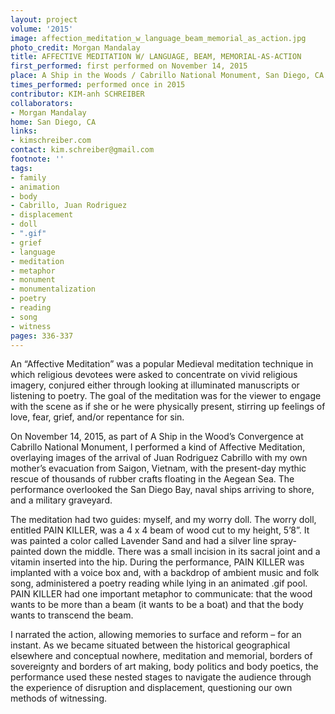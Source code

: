 ```yaml
---
layout: project
volume: '2015'
image: affection_meditation_w_language_beam_memorial_as_action.jpg
photo_credit: Morgan Mandalay
title: AFFECTIVE MEDITATION W/ LANGUAGE, BEAM, MEMORIAL-AS-ACTION
first_performed: first performed on November 14, 2015
place: A Ship in the Woods / Cabrillo National Monument, San Diego, CA
times_performed: performed once in 2015
contributor: KIM-anh SCHREIBER
collaborators:
- Morgan Mandalay
home: San Diego, CA
links:
- kimschreiber.com
contact: kim.schreiber@gmail.com
footnote: ''
tags:
- family
- animation
- body
- Cabrillo, Juan Rodriguez
- displacement
- doll
- ".gif"
- grief
- language
- meditation
- metaphor
- monument
- monumentalization
- poetry
- reading
- song
- witness
pages: 336-337
---
```


An “Affective Meditation” was a popular Medieval meditation technique in which religious devotees were asked to concentrate on vivid religious imagery, conjured either through looking at illuminated manuscripts or listening to poetry. The goal of the meditation was for the viewer to engage with the scene as if she or he were physically present, stirring up feelings of love, fear, grief, and/or repentance for sin.

On November 14, 2015, as part of A Ship in the Wood’s Convergence at Cabrillo National Monument, I performed a kind of Affective Meditation, overlaying images of the arrival of Juan Rodriguez Cabrillo with my own mother’s evacuation from Saigon, Vietnam, with the present-day mythic rescue of thousands of rubber crafts floating in the Aegean Sea. The performance overlooked the San Diego Bay, naval ships arriving to shore, and a military graveyard.

The meditation had two guides: myself, and my worry doll. The worry doll, entitled PAIN KILLER, was a 4 x 4 beam of wood cut to my height, 5’8”. It was painted a color called Lavender Sand and had a silver line spray-painted down the middle. There was a small incision in its sacral joint and a vitamin inserted into the hip. During the performance, PAIN KILLER was implanted with a voice box and, with a backdrop of ambient music and folk song, administered a poetry reading while lying in an animated .gif pool. PAIN KILLER had one important metaphor to communicate: that the wood wants to be more than a beam (it wants to be a boat) and that the body wants to transcend the beam.

I narrated the action, allowing memories to surface and reform – for an instant. As we became situated between the historical geographical elsewhere and conceptual nowhere, meditation and memorial, borders of sovereignty and borders of art making, body politics and body poetics, the performance used these nested stages to navigate the audience through the experience of disruption and displacement, questioning our own methods of witnessing.
